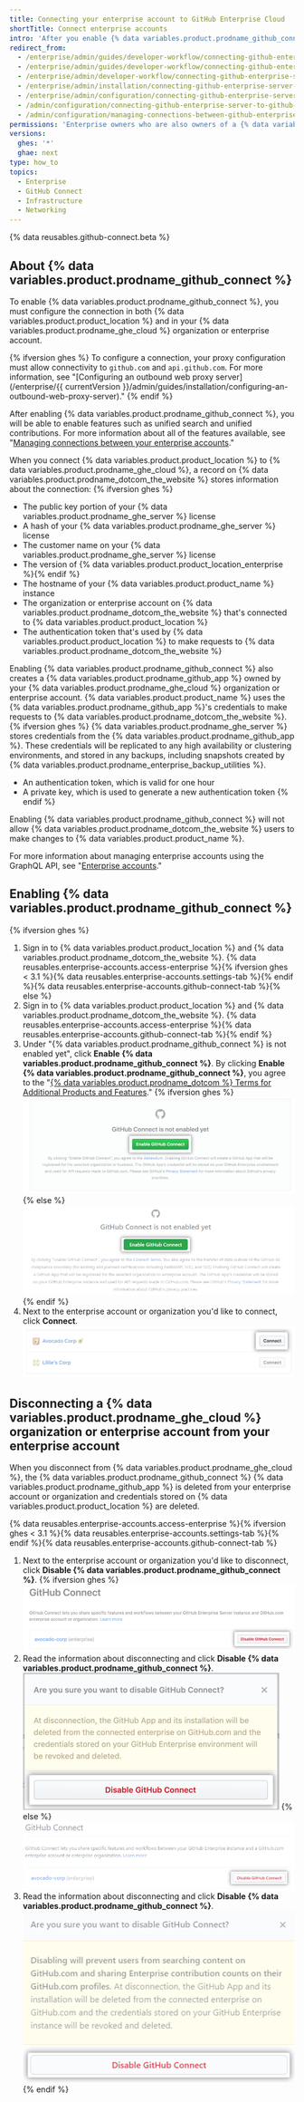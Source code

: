 ```yaml
---
title: Connecting your enterprise account to GitHub Enterprise Cloud
shortTitle: Connect enterprise accounts
intro: 'After you enable {% data variables.product.prodname_github_connect %}, you can share specific features and workflows between {% data variables.product.product_location %} and {% data variables.product.prodname_ghe_cloud %}.'
redirect_from:
  - /enterprise/admin/guides/developer-workflow/connecting-github-enterprise-to-github-com/
  - /enterprise/admin/guides/developer-workflow/connecting-github-enterprise-server-to-github-com
  - /enterprise/admin/developer-workflow/connecting-github-enterprise-server-to-githubcom/
  - /enterprise/admin/installation/connecting-github-enterprise-server-to-github-enterprise-cloud
  - /enterprise/admin/configuration/connecting-github-enterprise-server-to-github-enterprise-cloud
  - /admin/configuration/connecting-github-enterprise-server-to-github-enterprise-cloud
  - /admin/configuration/managing-connections-between-github-enterprise-server-and-github-enterprise-cloud/connecting-github-enterprise-server-to-github-enterprise-cloud
permissions: 'Enterprise owners who are also owners of a {% data variables.product.prodname_ghe_cloud %} organization or enterprise account can enable {% data variables.product.prodname_github_connect %}.'
versions:
  ghes: '*'
  ghae: next
type: how_to
topics:
  - Enterprise
  - GitHub Connect
  - Infrastructure
  - Networking
---
```


{% data reusables.github-connect.beta %}

## About {% data variables.product.prodname_github_connect %}

To enable {% data variables.product.prodname_github_connect %}, you must configure the connection in both {% data variables.product.product_location %} and in your {% data variables.product.prodname_ghe_cloud %} organization or enterprise account.

{% ifversion ghes %}
To configure a connection, your proxy configuration must allow connectivity to `github.com` and `api.github.com`. For more information, see "[Configuring an outbound web proxy server](/enterprise/{{ currentVersion }}/admin/guides/installation/configuring-an-outbound-web-proxy-server)."
{% endif %}

After enabling {% data variables.product.prodname_github_connect %}, you will be able to enable features such as unified search and unified contributions. For more information about all of the features available, see "[Managing connections between your enterprise accounts](/admin/configuration/managing-connections-between-your-enterprise-accounts)."

When you connect {% data variables.product.product_location %} to {% data variables.product.prodname_ghe_cloud %}, a record on {% data variables.product.prodname_dotcom_the_website %} stores information about the connection:
{% ifversion ghes %}
- The public key portion of your {% data variables.product.prodname_ghe_server %} license
- A hash of your {% data variables.product.prodname_ghe_server %} license
- The customer name on your {% data variables.product.prodname_ghe_server %} license
- The version of {% data variables.product.product_location_enterprise %}{% endif %}
- The hostname of your {% data variables.product.product_name %} instance
- The organization or enterprise account on {% data variables.product.prodname_dotcom_the_website %} that's connected to {% data variables.product.product_location %}
- The authentication token that's used by {% data variables.product.product_location %} to make requests to {% data variables.product.prodname_dotcom_the_website %}

Enabling {% data variables.product.prodname_github_connect %} also creates a {% data variables.product.prodname_github_app %} owned by your {% data variables.product.prodname_ghe_cloud %} organization or enterprise account. {% data variables.product.product_name %} uses the {% data variables.product.prodname_github_app %}'s credentials to make requests to {% data variables.product.prodname_dotcom_the_website %}.
{% ifversion ghes %}
{% data variables.product.prodname_ghe_server %} stores credentials from the {% data variables.product.prodname_github_app %}. These credentials will be replicated to any high availability or clustering environments, and stored in any backups, including snapshots created by {% data variables.product.prodname_enterprise_backup_utilities %}.
- An authentication token, which is valid for one hour
- A private key, which is used to generate a new authentication token
{% endif %}

Enabling {% data variables.product.prodname_github_connect %} will not allow {% data variables.product.prodname_dotcom_the_website %} users to make changes to {% data variables.product.product_name %}.

For more information about managing enterprise accounts using the GraphQL API, see "[Enterprise accounts](/graphql/guides/managing-enterprise-accounts)."
## Enabling {% data variables.product.prodname_github_connect %}

{% ifversion ghes %}
1. Sign in to {% data variables.product.product_location %} and {% data variables.product.prodname_dotcom_the_website %}.
{% data reusables.enterprise-accounts.access-enterprise %}{% ifversion ghes < 3.1 %}{% data reusables.enterprise-accounts.settings-tab %}{% endif %}{% data reusables.enterprise-accounts.github-connect-tab %}{% else %}
1. Sign in to {% data variables.product.product_location %} and {% data variables.product.prodname_dotcom_the_website %}.
{% data reusables.enterprise-accounts.access-enterprise %}{% data reusables.enterprise-accounts.github-connect-tab %}{% endif %}
1. Under "{% data variables.product.prodname_github_connect %} is not enabled yet", click **Enable {% data variables.product.prodname_github_connect %}**. By clicking **Enable {% data variables.product.prodname_github_connect %}**, you agree to the "<a href="/github/site-policy/github-terms-for-additional-products-and-features#connect" class="dotcom-only">{% data variables.product.prodname_dotcom %} Terms for Additional Products and Features</a>."
{% ifversion ghes %}
![Enable GitHub Connect button](/assets/images/enterprise/business-accounts/enable-github-connect-button.png){% else %}
![Enable GitHub Connect button](/assets/images/enterprise/github-ae/enable-github-connect-button.png)
{% endif %}
1. Next to the enterprise account or organization you'd like to connect, click **Connect**. ![Connect button next to an enterprise account or business](/assets/images/enterprise/business-accounts/choose-enterprise-or-org-connect.png)

## Disconnecting a {% data variables.product.prodname_ghe_cloud %} organization or enterprise account from your enterprise account

When you disconnect from {% data variables.product.prodname_ghe_cloud %}, the {% data variables.product.prodname_github_connect %} {% data variables.product.prodname_github_app %} is deleted from your enterprise account or organization and credentials stored on {% data variables.product.product_location %} are deleted.

{% data reusables.enterprise-accounts.access-enterprise %}{% ifversion ghes < 3.1 %}{% data reusables.enterprise-accounts.settings-tab %}{% endif %}{% data reusables.enterprise-accounts.github-connect-tab %}
1. Next to the enterprise account or organization you'd like to disconnect, click **Disable {% data variables.product.prodname_github_connect %}**.
{% ifversion ghes %}
  ![Disable GitHub Connect button next to an enterprise account or organization name](/assets/images/enterprise/business-accounts/disable-github-connect-button.png)
1. Read the information about disconnecting and click **Disable {% data variables.product.prodname_github_connect %}**. ![Modal with warning information about disconnecting and confirmation button](/assets/images/enterprise/business-accounts/confirm-disable-github-connect.png)
{% else %}
  ![Disable GitHub Connect button next to an enterprise account or organization name](/assets/images/enterprise/github-ae/disable-github-connect-button.png)
1. Read the information about disconnecting and click **Disable {% data variables.product.prodname_github_connect %}**. ![Modal with warning information about disconnecting and confirmation button](/assets/images/enterprise/github-ae/confirm-disable-github-connect.png)
{% endif %} 
